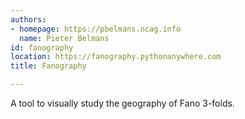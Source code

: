 ```yaml
---
authors:
- homepage: https://pbelmans.ncag.info
  name: Pieter Belmans
id: fanography
location: https://fanography.pythonanywhere.com
title: Fanography

---
```


A tool to visually study the geography of Fano 3-folds.
